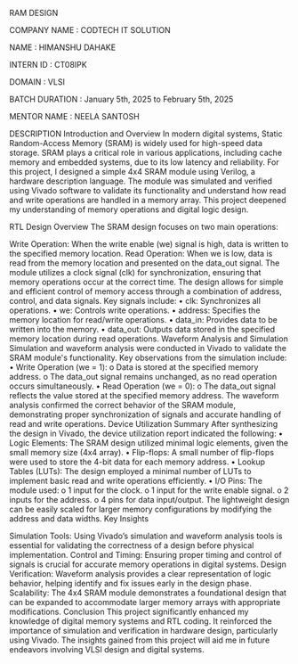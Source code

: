 RAM DESIGN

COMPANY NAME : CODTECH IT SOLUTION

NAME : HIMANSHU DAHAKE

INTERN ID : CT08IPK

DOMAIN : VLSI

BATCH DURATION : January 5th, 2025 to February 5th, 2025

MENTOR NAME : NEELA SANTOSH

DESCRIPTION
Introduction and Overview In modern digital systems, Static Random-Access Memory (SRAM) is widely used for high-speed data storage. SRAM plays a critical role in various applications, including cache memory and embedded systems, due to its low latency and reliability. For this project, I designed a simple 4x4 SRAM module using Verilog, a hardware description language. The module was simulated and verified using Vivado software to validate its functionality and understand how read and write operations are handled in a memory array. This project deepened my understanding of memory operations and digital logic design.

RTL Design Overview The SRAM design focuses on two main operations:

Write Operation: When the write enable (we) signal is high, data is written to the specified memory location.
Read Operation: When we is low, data is read from the memory location and presented on the data_out signal. The module utilizes a clock signal (clk) for synchronization, ensuring that memory operations occur at the correct time. The design allows for simple and efficient control of memory access through a combination of address, control, and data signals. Key signals include: • clk: Synchronizes all operations. • we: Controls write operations. • address: Specifies the memory location for read/write operations. • data_in: Provides data to be written into the memory. • data_out: Outputs data stored in the specified memory location during read operations.
Waveform Analysis and Simulation Simulation and waveform analysis were conducted in Vivado to validate the SRAM module's functionality. Key observations from the simulation include: • Write Operation (we = 1): o Data is stored at the specified memory address. o The data_out signal remains unchanged, as no read operation occurs simultaneously. • Read Operation (we = 0): o The data_out signal reflects the value stored at the specified memory address. The waveform analysis confirmed the correct behavior of the SRAM module, demonstrating proper synchronization of signals and accurate handling of read and write operations. Device Utilization Summary After synthesizing the design in Vivado, the device utilization report indicated the following: • Logic Elements: The SRAM design utilized minimal logic elements, given the small memory size (4x4 array). • Flip-flops: A small number of flip-flops were used to store the 4-bit data for each memory address. • Lookup Tables (LUTs): The design employed a minimal number of LUTs to implement basic read and write operations efficiently. • I/O Pins: The module used: o 1 input for the clock. o 1 input for the write enable signal. o 2 inputs for the address. o 4 pins for data input/output. The lightweight design can be easily scaled for larger memory configurations by modifying the address and data widths. Key Insights

Simulation Tools: Using Vivado’s simulation and waveform analysis tools is essential for validating the correctness of a design before physical implementation.
Control and Timing: Ensuring proper timing and control of signals is crucial for accurate memory operations in digital systems.
Design Verification: Waveform analysis provides a clear representation of logic behavior, helping identify and fix issues early in the design phase.
Scalability: The 4x4 SRAM module demonstrates a foundational design that can be expanded to accommodate larger memory arrays with appropriate modifications. Conclusion This project significantly enhanced my knowledge of digital memory systems and RTL coding. It reinforced the importance of simulation and verification in hardware design, particularly using Vivado. The insights gained from this project will aid me in future endeavors involving VLSI design and digital systems.
